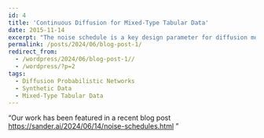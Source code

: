 ```yaml
---
id: 4
title: 'Continuous Diffusion for Mixed-Type Tabular Data'
date: 2015-11-14
excerpt: "The noise schedule is a key design parameter for diffusion models. It determines how the magnitude of the noise varies over the course of the diffusion process."
permalink: /posts/2024/06/blog-post-1/
redirect_from:
  - /wordpress/2024/06/blog-post-1//
  - /wordpress/?p=2
tags:
  - Diffusion Probabilistic Networks
  - Synthetic Data
  - Mixed-Type Tabular Data
---
```


<q>Our work has been featured in a recent blog post https://sander.ai/2024/06/14/noise-schedules.html </q> 
